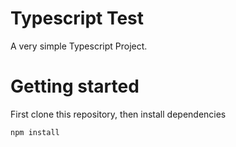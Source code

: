 # Typescript Test
A very simple Typescript Project.


# Getting started
First clone this repository, then install dependencies

```
npm install
```
  



